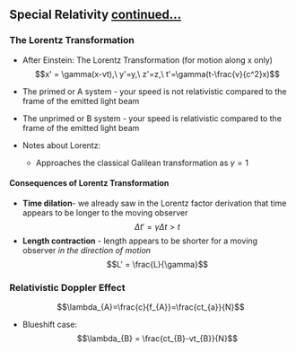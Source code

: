 ## Special Relativity [continued...](ASTRO2%2010-13-23%20Lecture%2020.md)

### The Lorentz Transformation
- After Einstein: The Lorentz Transformation (for motion along x only)
$$x' = \gamma(x-vt),\ y'=y,\ z'=z,\ t'=\gamma(t-\frac{v}{c^2}x)$$
- The primed or A system - your speed is not relativistic compared to the frame of the emitted light beam
- The unprimed or B system - your speed is relativistic compared to the frame of the emitted light beam

- Notes about Lorentz:
	- Approaches the classical Galilean transformation as $\gamma = 1$

#### Consequences of Lorentz Transformation
- **Time dilation**- we already saw in the Lorentz factor derivation that time appears to be longer to the moving observer
$$\Delta t' =\gamma\Delta t > t$$
- **Length contraction** - length appears to be shorter for a moving observer *in the direction of motion*
$$L' = \frac{L}{\gamma}$$
### Relativistic Doppler Effect
$$\lambda_{A}=\frac{c}{f_{A}}=\frac{ct_{a}}{N}$$
- Blueshift case:
$$\lambda_{B} = \frac{ct_{B}-vt_{B}}{N}$$


